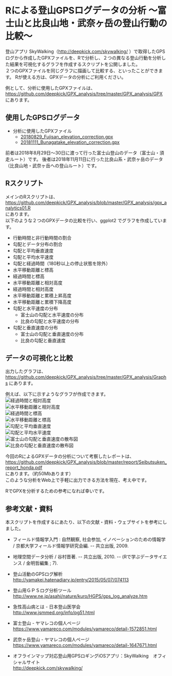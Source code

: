 # Rによる登山GPSログデータの分析 〜富士山と比良山地・武奈ヶ岳の登山行動の比較〜  

登山アプリ SkyWalking（http://deepkick.com/skywalking/ ）で取得したGPSログから作成したGPXファイルを、Rで分析し、２つの異なる登山行動を分析した結果を可視化するグラフを作成するスクリプトを公開しました。  
２つのGPXファイルを同じグラフに描画して比較する、といったことができます。
Rが使える方は、GPXデータの分析にご利用ください。

例として、分析に使用したGPXファイルは、
https://github.com/deepkick/GPX_analysis/tree/master/GPX_analysis/GPX
にあります。  


## 使用したGPSログデータ
- 分析に使用したGPXファイル
  - [20180829_Fujisan_elevation_correction.gpx](https://github.com/deepkick/GPX_analysis/tree/master/GPX_analysis/GPX/20180829_Fujisan_elevation_correction.gpx)
  - [20181111_Bunagatake_elevation_correction.gpx](https://github.com/deepkick/GPX_analysis/tree/master/GPX_analysis/GPX/20181111_Bunagatake_elevation_correction.gpx) 

前者は2018年8月29日〜30日に渡って行った富士山登山のデータ（富士山・須走ルート）です。
後者は2018年11月11日に行った比良山系・武奈ヶ岳のデータ（比良山地・武奈ヶ岳への登山ルート）です。
  

## Rスクリプト
メインのRスクリプトは、  
https://github.com/deepkick/GPX_analysis/blob/master/GPX_analysis/gpx_analytics01.R  
にあります。  
以下のような２つのGPXデータの比較を行い、ggplot2 でグラフを作成しています。 

- 行動時間と非行動時間の割合
- 勾配とデータ分布の割合
- 勾配と平均垂直速度
- 勾配と平均水平速度
- 勾配と経過時間（180秒以上の停止状態を除外）
- 水平移動距離と標高
- 経過時間と標高
- 水平移動距離と相対高度
- 経過時間と相対高度
- 水平移動距離と累積上昇高度
- 水平移動距離と累積下降高度
- 勾配と水平速度の分布
  - 富士山の勾配と水平速度の分布
  - 比良の勾配と水平速度の分布
- 勾配と垂直速度の分布
  - 富士山の勾配と垂直速度の分布
  - 比良の勾配と垂直速度  

## データの可視化と比較
出力したグラフは、https://github.com/deepkick/GPX_analysis/tree/master/GPX_analysis/Graphs にあります。  

例えば、以下に示すようなグラフが作成できます。  
![経過時間と相対高度](https://github.com/deepkick/GPX_analysis/blob/master/GPX_analysis/Graphs/01a_経過時間と相対高度.png)  
![水平移動距離と相対高度](https://github.com/deepkick/GPX_analysis/blob/master/GPX_analysis/Graphs/01b_水平移動距離と相対高度.png)  
![経過時間と標高](https://github.com/deepkick/GPX_analysis/blob/master/GPX_analysis/Graphs/02a_経過時間と標高.png)  
![水平移動距離と標高](https://github.com/deepkick/GPX_analysis/blob/master/GPX_analysis/Graphs/02b_水平移動距離と標高.png)  
![勾配と平均垂直速度](https://github.com/deepkick/GPX_analysis/blob/master/GPX_analysis/Graphs/04a_勾配と平均垂直速度.png)  
![勾配と平均水平速度](https://github.com/deepkick/GPX_analysis/blob/master/GPX_analysis/Graphs/04b_勾配と平均水平速度.png)  
![富士山の勾配と垂直速度の散布図](https://github.com/deepkick/GPX_analysis/blob/master/GPX_analysis/Graphs/04a_富士山の勾配と垂直速度の散布図.png)  
![比良の勾配と垂直速度の散布図](https://github.com/deepkick/GPX_analysis/blob/master/GPX_analysis/Graphs/04a_比良の勾配と垂直速度の散布図.png)  

今回のRによるGPXデータの分析について考察したレポートは、  
https://github.com/deepkick/GPX_analysis/blob/master/report/Seibutsuken_report_honda.pdf  
にあります。（約50Mbあります）  
このような分析をWeb上で手軽に出力できる方法を現在、考え中です。  

RでGPXを分析するための参考になれば幸いです。

## 参考文献・資料  

本スクリプトを作成するにあたり、以下の文献・資料・ウェブサイトを参考にしました。

- フィールド情報学入門 : 自然観察, 社会参加, イノベーションのための情報学 / 京都大学フィールド情報学研究会編. -- 共立出版, 2009.  

- 地理空間データ分析 / 谷村晋著. -- 共立出版, 2010. -- (Rで学ぶデータサイエンス / 金明哲編集 ; 7).  

- 登山活動のGPSログ解析  
	http://yamakei.hatenadiary.jp/entry/2015/05/07/074113  

- 登山用ＧＰＳログ分析ツール　
	http://www.ne.jp/asahi/nature/kuro/HGPS/gps_log_analyze.htm  

- 急性高山病とは - 日本登山医学会　
	http://www.jsmmed.org/info/pg51.html  

- 富士登山 - ヤマレコの個人ページ　
	https://www.yamareco.com/modules/yamareco/detail-1572851.html  

- 武奈ヶ岳登山 - ヤマレコの個人ページ　
	https://www.yamareco.com/modules/yamareco/detail-1647671.html  

- オフラインマップ対応登山用GPSロギングiOSアプリ：SkyWalking　オフィシャルサイト  
	http://deepkick.com/skywalking/  
